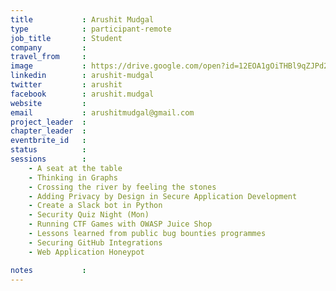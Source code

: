 ```yaml
---
title           : Arushit Mudgal
type            : participant-remote
job_title       : Student
company         :
travel_from     :
image           : https://drive.google.com/open?id=12EOA1gOiTHBl9qZJPd2mmsoeySPp96Pa
linkedin        : arushit-mudgal
twitter         : arushit
facebook        : arushit.mudgal
website         : 
email           : arushitmudgal@gmail.com
project_leader  :
chapter_leader  :
eventbrite_id   :
status          :
sessions        :
    - A seat at the table
    - Thinking in Graphs
    - Crossing the river by feeling the stones
    - Adding Privacy by Design in Secure Application Development
    - Create a Slack bot in Python
    - Security Quiz Night (Mon)
    - Running CTF Games with OWASP Juice Shop
    - Lessons learned from public bug bounties programmes
    - Securing GitHub Integrations
    - Web Application Honeypot

notes           :
---
```



